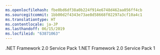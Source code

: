 ```yaml
---
ms.openlocfilehash: fbe0bd6df38a0b224f914e6748d462aa056ff4cb
ms.sourcegitcommit: 1bb00d2f4343e73ae8d58668f02297a3cf10a4c1
ms.translationtype: HT
ms.contentlocale: ja-JP
ms.lasthandoff: 06/15/2019
ms.locfileid: "63871063"
---
```

<span data-ttu-id="1650a-101">.NET Framework 2.0 Service Pack 1</span><span class="sxs-lookup"><span data-stu-id="1650a-101">.NET Framework 2.0 Service Pack 1</span></span>